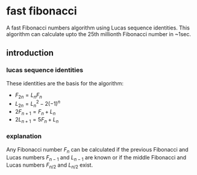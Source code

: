 # fast fibonacci

A fast Fibonacci numbers algorithm using Lucas sequence identities. This algorithm
can calculate upto the 25th millionth Fibonacci number in ~1sec.

## introduction

### lucas sequence identities

These identities are the basis for the algorithm:

+ $`\displaystyle F_{2n}=L_{n}F_{n}`$
+ $`\displaystyle L_{2n}=L_{n}^{2}-2(-1)^{n}`$
+ $`\displaystyle 2F_{n+1}=F_{n}+L_{n}`$
+ $`\displaystyle 2L_{n+1}=5F_{n}+L_{n}`$

### explanation

Any Fibonacci number $`F_{n}`$ can be calculated if the previous Fibonacci
and Lucas numbers $`F_{n-1}`$ and $`L_{n-1}`$ are known or if the middle
Fibonacci and Lucas numbers $`F_{n/2}`$ and $`L_{n/2}`$ exist.
